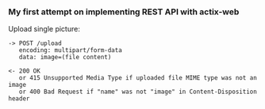 ### My first attempt on implementing REST API with actix-web

Upload single picture:
```
-> POST /upload
   encoding: multipart/form-data
   data: image=(file content)

<- 200 OK
   or 415 Unsupported Media Type if uploaded file MIME type was not an image
   or 400 Bad Request if "name" was not "image" in Content-Disposition header
```
